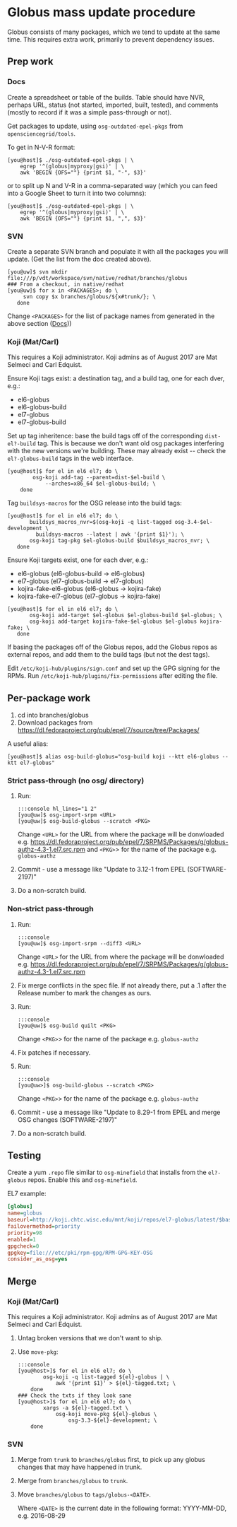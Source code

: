 Globus mass update procedure
============================

Globus consists of many packages, which we tend to update at the same time. This requires extra work, primarily to prevent dependency issues.

Prep work
---------

### Docs

Create a spreadsheet or table of the builds. Table should have NVR, perhaps URL, status (not started, imported, built, tested), and comments (mostly to record if it was a simple pass-through or not).

Get packages to update, using `osg-outdated-epel-pkgs` from `opensciencegrid/tools`.

To get in N-V-R format:

``` console
[you@host]$ ./osg-outdated-epel-pkgs | \
    egrep '^(globus|myproxy|gsi)' | \
    awk 'BEGIN {OFS=""} {print $1, "-", $3}'
```

or to split up N and V-R in a comma-separated way (which you can feed into a Google Sheet to turn it into two columns):

``` console
[you@host]$ ./osg-outdated-epel-pkgs | \
    egrep '^(globus|myproxy|gsi)' | \
    awk 'BEGIN {OFS=""} {print $1, ",", $3}'
```

### SVN

Create a separate SVN branch and populate it with all the packages you will update. (Get the list from the doc created above).

``` console hl_lines="3"
[you@uw]$ svn mkdir file:///p/vdt/workspace/svn/native/redhat/branches/globus
### From a checkout, in native/redhat
[you@uw]$ for x in <PACKAGES>; do \
     svn copy $x branches/globus/${x#trunk/}; \
   done
```
Change `<PACKAGES>` for the list of package names from generated in the above section ([Docs](#docs)))

### Koji (Mat/Carl)

This requires a Koji administrator. Koji admins as of August 2017 are Mat Selmeci and Carl Edquist.

Ensure Koji tags exist: a destination tag, and a build tag, one for each dver, e.g.:

-   el6-globus
-   el6-globus-build
-   el7-globus
-   el7-globus-build

Set up tag inheritence: base the build tags off of the corresponding `dist-el?-build` tag. This is because we don't want old osg packages interfering with the new versions we're building. These may already exist -- check the `el?-globus-build` tags in the web interface.

``` console
[you@host]$ for el in el6 el7; do \
        osg-koji add-tag --parent=dist-$el-build \
            --arches=x86_64 $el-globus-build; \
    done
```

Tag `buildsys-macros` for the OSG release into the build tags:

``` console
[you@host]$ for el in el6 el7; do \
       buildsys_macros_nvr=$(osg-koji -q list-tagged osg-3.4-$el-development \
         buildsys-macros --latest | awk '{print $1}'); \
       osg-koji tag-pkg $el-globus-build $buildsys_macros_nvr; \
   done
```

Ensure Koji targets exist, one for each dver, e.g.:

-   el6-globus (el6-globus-build &rarr; el6-globus)
-   el7-globus (el7-globus-build &rarr; el7-globus)
-   kojira-fake-el6-globus (el6-globus &rarr; kojira-fake)
-   kojira-fake-el7-globus (el7-globus &rarr; kojira-fake)

``` console
[you@host]$ for el in el6 el7; do \
       osg-koji add-target $el-globus $el-globus-build $el-globus; \
       osg-koji add-target kojira-fake-$el-globus $el-globus kojira-fake; \
   done
```

If basing the packages off of the Globus repos, add the Globus repos as external repos, and add them to the build tags (but not the dest tags).

Edit `/etc/koji-hub/plugins/sign.conf` and set up the GPG signing for the RPMs. Run `/etc/koji-hub/plugins/fix-permissions` after editing the file.

Per-package work
----------------

1.  cd into branches/globus
2.  Download packages from <https://dl.fedoraproject.org/pub/epel/7/source/tree/Packages/>

A useful alias:

``` console
[you@host]$ alias osg-build-globus="osg-build koji --ktt el6-globus --ktt el7-globus"
```

### Strict pass-through (no osg/ directory)

1.  Run:

        :::console hl_lines="1 2"
        [you@uw]$ osg-import-srpm <URL>
        [you@uw]$ osg-build-globus --scratch <PKG>
    Change `<URL>` for the URL from where the package will be donwloaded e.g. https://dl.fedoraproject.org/pub/epel/7/SRPMS/Packages/g/globus-authz-4.3-1.el7.src.rpm
    and `<PKG>`> for the name of the package e.g. `globus-authz`

2.  Commit - use a message like "Update to 3.12-1 from EPEL (SOFTWARE-2197)"

3.  Do a non-scratch build.

### Non-strict pass-through

1.  Run:

        :::console
        [you@uw]$ osg-import-srpm --diff3 <URL>
    Change `<URL>` for the URL from where the package will be donwloaded e.g. https://dl.fedoraproject.org/pub/epel/7/SRPMS/Packages/g/globus-authz-4.3-1.el7.src.rpm

2.  Fix merge conflicts in the spec file. If not already there, put a .1 after the Release number to mark the changes as ours.
3.  Run:

        :::console
        [you@uw]$ osg-build quilt <PKG>
    Change `<PKG>`> for the name of the package e.g. `globus-authz`

4.  Fix patches if necessary.
5.  Run:

        :::console
        [you@uw>]$ osg-build-globus --scratch <PKG>
    Change `<PKG>`> for the name of the package e.g. `globus-authz`

6.  Commit - use a message like "Update to 8.29-1 from EPEL and merge OSG changes (SOFTWARE-2197)"

7.  Do a non-scratch build.

Testing
-------

Create a yum `.repo` file similar to `osg-minefield` that installs from the `el?-globus` repos. Enable this and `osg-minefield`.

EL7 example:

``` ini
[globus]
name=globus
baseurl=http://koji.chtc.wisc.edu/mnt/koji/repos/el7-globus/latest/$basearch/
failovermethod=priority
priority=98
enabled=1
gpgcheck=0
gpgkey=file:///etc/pki/rpm-gpg/RPM-GPG-KEY-OSG
consider_as_osg=yes
```

Merge
-----

### Koji (Mat/Carl)

This requires a Koji administrator. Koji admins as of August 2017 are Mat Selmeci and Carl Edquist.

1.  Untag broken versions that we don't want to ship.
2.  Use `move-pkg`:

        :::console
        [you@host>]$ for el in el6 el7; do \
                osg-koji -q list-tagged ${el}-globus | \
                    awk '{print $1}' > ${el}-tagged.txt; \
            done
        ### Check the txts if they look sane
        [you@host>]$ for el in el6 el7; do \
                xargs -a ${el}-tagged.txt \
                    osg-koji move-pkg ${el}-globus \
                        osg-3.3-${el}-development; \
            done

### SVN

1.  Merge from `trunk` to `branches/globus` first, to pick up any globus changes that may have happened in trunk.
2.  Merge from `branches/globus` to `trunk`.
3.  Move `branches/globus` to `tags/globus-<DATE>`.

    Where `<DATE>` is the current date in the following format: YYYY-MM-DD, e.g. 2016-08-29
